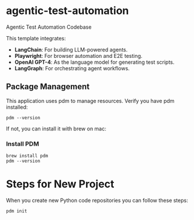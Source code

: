 # agentic-test-automation
Agentic Test Automation Codebase

This template integrates:

- **LangChain**: For building LLM-powered agents.  
- **Playwright**: For browser automation and E2E testing.  
- **OpenAI GPT-4**: As the language model for generating test scripts.  
- **LangGraph**: For orchestrating agent workflows.


## Package Management
This application uses pdm to manage resources. Verify you have pdm installed:
```shell
pdm --version
```

If not, you can install it with brew on mac:
### Install PDM
```shell
brew install pdm
pdm --version
```

# Steps for New Project
When you create new Python code repositories you can follow these steps:
```shell
pdm init
```

